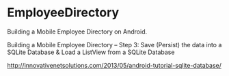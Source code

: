 # EmployeeDirectory
Building a Mobile Employee Directory on Android.

Building a Mobile Employee Directory – Step 3: Save (Persist) the data into a SQLite Database & Load a ListView from a SQLite Database

http://innovativenetsolutions.com/2013/05/android-tutorial-sqlite-database/
